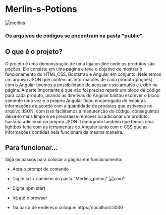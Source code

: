 # Merlin-s-Potions
![merlins](https://user-images.githubusercontent.com/8854900/39221233-23f38de0-480c-11e8-82b2-7431b0912046.JPG)

### Os arquivos de códigos se encontram na pasta "public".

## O que é o projeto?

O projeto é uma demonstração de uma loja on-line onde os produtos são poções. Ele consiste 
em uma página e teve o objetivo de mostrar o funcionamento do HTML,CSS, 
Bootstrap e Angular em conjunto. Nele temos um arquivo JSON que contém as 
informações de cada produto(poções), com o Angular tivemos a possibilidade de acessar 
esse arquivo e exibir na página. 
A parte importante é que não foi preciso repetir um bloco de código para cada produto, 
usando as diretivas do Angular bastou escrever o bloco somente uma vez e o próprio 
Angular ficou encarregado de exibir as informações de acordo com a quantidade de produtos 
que estivesse no arquivo JSON, com isso facilitamos a manutenção do código, conseguimos
deixa-lo mais limpo e se precisasse remover ou adicionar um produto, bastaria adicionar 
no próprio JSON. Lembrando também que temos uma lightbox feita com as ferramentas
do Angular junto com o CSS que as informações contidas nela funcionam da mesma maneira.   


## Para funcionar...
Siga os passos para colocar a página em funcionamento:
* Abra o prompt de comando

* Digite cd + caminho da pasta "Merlins_potion"
![cmd1](https://user-images.githubusercontent.com/8854900/39222036-be82889e-4810-11e8-86c5-8f2515e0c275.JPG)

* Digite npm start

* Vá até o browser

* Na barra de endereço coloque: https://localhost:3000
